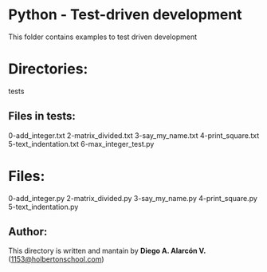 # Python - Test-driven development

This folder contains examples to test driven development


# Directories:
tests
## Files in tests:
0-add_integer.txt
2-matrix_divided.txt
3-say_my_name.txt
4-print_square.txt
5-text_indentation.txt
6-max_integer_test.py

# Files:
0-add_integer.py
2-matrix_divided.py
3-say_my_name.py
4-print_square.py
5-text_indentation.py



## Author:

This directory is written and mantain by **Diego A. Alarcón V.** (1153@holbertonschool.com)


